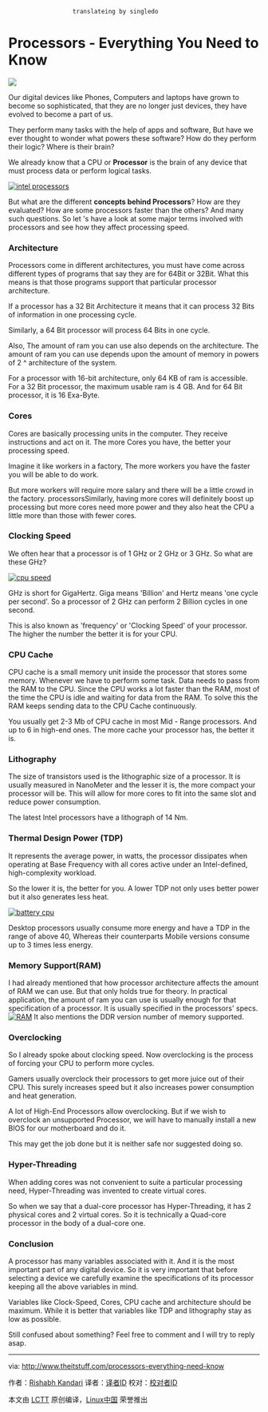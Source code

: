                       translateing by singledo
Processors - Everything You Need to Know
======
![](http://www.theitstuff.com/wp-content/uploads/2017/10/processors-all-you-need-to-know.jpg)

Our digital devices like Phones, Computers and laptops have grown to become so sophisticated, that they are no longer just devices, they have evolved to become a part of us.

They perform many tasks with the help of apps and software, But have we ever thought to wonder what powers these software? How do they perform their logic? Where is their brain?

We already know that a CPU or **Processor** is the brain of any device that must process data or perform logical tasks.

[![intel processors][1]][1]

But what are the different **concepts behind Processors**? How are they evaluated? How are some processors faster than the others? And many such questions. So let 's have a look at some major terms involved with processors and see how they affect processing speed.

###  **Architecture**

Processors come in different architectures, you must have come across different types of programs that say they are for 64Bit or 32Bit. What this means is that those programs support that particular processor architecture.

If a processor has a 32 Bit Architecture it means that it can process 32 Bits of information in one processing cycle.

Similarly, a 64 Bit processor will process 64 Bits in one cycle.

Also, The amount of ram you can use also depends on the architecture. The amount of ram you can use depends upon the amount of memory in powers of 2 ^ architecture of the system.

For a processor with 16-bit architecture, only 64 KB of ram is accessible. For a  32 Bit processor, the maximum usable ram is 4 GB. And for 64 Bit processor, it is 16 Exa-Byte.

###  **Cores**

Cores are basically processing units in the computer. They receive instructions and act on it. The more Cores you have, the better your processing speed.

Imagine it like workers in a factory, The more workers you have the faster you will be able to do work.

But more workers will require more salary and there will be a little crowd in the factory. processorsSimilarly, having more cores will definitely boost up processing but more cores need more power and they also heat the CPU a little more than those with fewer cores.

###  **Clocking Speed**

We often hear that a processor is of 1 GHz or  2 GHz or 3 GHz. So what are these GHz?

[![cpu speed][2]][2]

GHz is short for GigaHertz. Giga means 'Billion' and Hertz means 'one cycle per second'. So a processor of 2 GHz can perform 2 Billion cycles in one second.

This is also known as 'frequency' or 'Clocking Speed' of your processor. The higher the number the better it is for your CPU.

###  **CPU Cache**

CPU cache is a small memory unit inside the processor that stores some memory. Whenever we have to perform some task. Data needs to pass from the RAM to the CPU. Since the CPU works a lot faster than the RAM, most of the time the CPU is idle and waiting for data from the RAM. To solve this the RAM keeps sending data to the CPU Cache continuously.

You usually get 2-3 Mb of CPU cache in most Mid - Range processors. And up to 6 in high-end ones. The more cache your processor has, the better it is.

###  **Lithography**

The size of transistors used is the lithographic size of a processor. It is usually measured in NanoMeter and the lesser it is, the more compact your processor will be. This will allow for more cores to fit into the same slot and reduce power consumption.

The latest Intel processors have a lithograph of 14 Nm.

###  **Thermal Design Power (TDP)**

It represents the average power, in watts, the processor dissipates when operating at Base Frequency with all cores active under an Intel-defined, high-complexity workload.

So the lower it is, the better for you. A lower TDP not only uses better power but it also generates less heat.

[![battery cpu][3]][3]

Desktop processors usually consume more energy and have a TDP in the range of above 40, Whereas their counterparts Mobile versions consume up to 3 times less energy.

###  **Memory Support(RAM)**

I had already mentioned that how processor architecture affects the amount of RAM we can use. But that only holds true for theory. In practical application, the amount of ram you can use is usually enough for that specification of a processor. It is usually specified in the processors' specs.
[![RAM][4]][4]
It also mentions the DDR version number of memory supported.

###  **Overclocking**

So I already spoke about clocking speed. Now overclocking is the process of forcing your CPU to perform more cycles.

Gamers usually overclock their processors to get more juice out of their CPU. This surely increases speed but it also increases power consumption and heat generation.

A lot of High-End Processors allow overclocking. But if we wish to overclock an unsupported Processor, we will have to manually install a new BIOS for our motherboard and do it.

This may get the job done but it is neither safe nor suggested doing so.

###  **Hyper-Threading**

When adding cores was not convenient to suite a particular processing need, Hyper-Threading was invented to create virtual cores.

So when we say that a dual-core processor has Hyper-Threading, it has 2 physical cores and 2 virtual cores. So it is technically a Quad-core processor in the body of a dual-core one.

###  **Conclusion**

A processor has many variables associated with it. And it is the most important part of any digital device. So it is very important that before selecting a device we carefully examine the specifications of its processor keeping all the above variables in mind.

Variables like Clock-Speed, Cores, CPU cache and architecture should be maximum. While it is better that variables like TDP and lithography stay as low as possible.

Still confused about something? Feel free to comment and I will try to reply asap.


--------------------------------------------------------------------------------

via: http://www.theitstuff.com/processors-everything-need-know

作者：[Rishabh Kandari][a]
译者：[译者ID](https://github.com/译者ID)
校对：[校对者ID](https://github.com/校对者ID)

本文由 [LCTT](https://github.com/LCTT/TranslateProject) 原创编译，[Linux中国](https://linux.cn/) 荣誉推出

[a]:http://www.theitstuff.com/author/reevkandari
[1]:http://www.theitstuff.com/wp-content/uploads/2017/10/download.jpg
[2]:http://www.theitstuff.com/wp-content/uploads/2017/10/download-1.jpg
[3]:http://www.theitstuff.com/wp-content/uploads/2017/10/download-2.jpg
[4]:http://www.theitstuff.com/wp-content/uploads/2017/10/images.jpg
